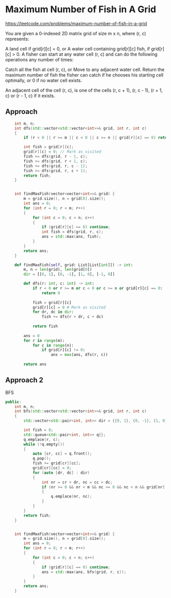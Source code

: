 # Maximum Number of Fish in A Grid

https://leetcode.com/problems/maximum-number-of-fish-in-a-grid

You are given a 0-indexed 2D matrix grid of size m x n, where (r, c) represents:

A land cell if grid[r][c] = 0, or
A water cell containing grid[r][c] fish, if grid[r][c] > 0.
A fisher can start at any water cell (r, c) and can do the following operations any number of times:

Catch all the fish at cell (r, c), or
Move to any adjacent water cell.
Return the maximum number of fish the fisher can catch if he chooses his starting cell optimally, or 0 if no water cell exists.

An adjacent cell of the cell (r, c), is one of the cells (r, c + 1), (r, c - 1), (r + 1, c) or (r - 1, c) if it exists.

## Approach 

``` C++
    int m, n;
    int dfs(std::vector<std::vector<int>>& grid, int r, int c)
    {
        if (r < 0 || r >= m || c < 0 || c >= n || grid[r][c] == 0) return 0;

        int fish = grid[r][c];
        grid[r][c] = 0; // Mark as visited
        fish += dfs(grid, r - 1, c);
        fish += dfs(grid, r + 1, c);
        fish += dfs(grid, r, c - 1);
        fish += dfs(grid, r, c + 1);
        return fish;
    }


    int findMaxFish(vector<vector<int>>& grid) {
        m = grid.size(), n = grid[0].size();
        int ans = 0;
        for (int r = 0; r < m; r++)
        {
            for (int c = 0; c < n; c++)
            {
                if (grid[r][c] == 0) continue;
                int fish = dfs(grid, r, c);
                ans = std::max(ans, fish);
            }
        }
        return ans;
    }
```

``` Python
    def findMaxFish(self, grid: List[List[int]]) -> int:
        m, n = len(grid), len(grid[0])
        dir = [[0, 1], [0, -1], [1, 0], [-1, 0]]

        def dfs(r: int, c: int) -> int:
            if r < 0 or r >= m or c < 0 or c >= n or grid[r][c] == 0:
                return 0
            
            fish = grid[r][c]
            grid[r][c] = 0 # Mark as visited
            for dr, dc in dir:
                fish += dfs(r + dr, c + dc)
            
            return fish
        
        ans = 0
        for r in range(m):
            for c in range(n):
                if grid[r][c] != 0:
                    ans = max(ans, dfs(r, c))
        
        return ans
```

## Approach 2

BFS
``` C++
public:
    int m, n;
    int bfs(std::vector<std::vector<int>>& grid, int r, int c)
    {
        std::vector<std::pair<int, int>> dir = {{0, 1}, {0, -1}, {1, 0}, {-1, 0}};

        int fish = 0;
        std::queue<std::pair<int, int>> q{};
        q.emplace(r, c);
        while (!q.empty())
        {
            auto [cr, cc] = q.front();
            q.pop();
            fish += grid[cr][cc];
            grid[cr][cc] = 0;
            for (auto [dr, dc] : dir)
            {
                int nr = cr + dr, nc = cc + dc;
                if (nr >= 0 && nr < m && nc >= 0 && nc < n && grid[nr][nc] != 0)
                {
                    q.emplace(nr, nc);
                }
            }
        }
        return fish;
    }


    int findMaxFish(vector<vector<int>>& grid) {
        m = grid.size(), n = grid[0].size();
        int ans = 0;
        for (int r = 0; r < m; r++)
        {
            for (int c = 0; c < n; c++)
            {
                if (grid[r][c] == 0) continue;
                ans = std::max(ans, bfs(grid, r, c));
            }
        }
        return ans;
    }
```